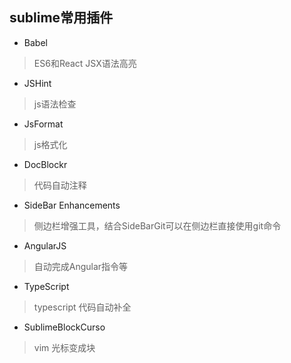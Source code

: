 ## sublime常用插件

- Babel

> ES6和React JSX语法高亮

- JSHint

> js语法检查

- JsFormat

> js格式化

- DocBlockr

> 代码自动注释

- SideBar Enhancements

> 侧边栏增强工具，结合SideBarGit可以在侧边栏直接使用git命令

- AngularJS

> 自动完成Angular指令等

- TypeScript

> typescript 代码自动补全

- SublimeBlockCurso

> vim 光标变成块


